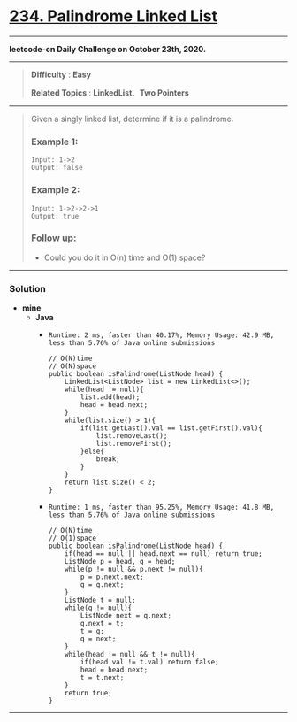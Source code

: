 # [234. Palindrome Linked List](https://leetcode.com/problems/palindrome-linked-list/)
---

**leetcode-cn Daily Challenge on October 23th, 2020.**

---

> **Difficulty** : **Easy**
>
> **Related Topics** : **LinkedList**、**Two Pointers**

---

> Given a singly linked list, determine if it is a palindrome.
>
> ### Example 1:
> ```
> Input: 1->2
> Output: false
> ```
>
> ### Example 2:
> ```
> Input: 1->2->2->1
> Output: true
> ```
>
> ### Follow up:
> * Could you do it in O(n) time and O(1) space?


---


### Solution
* **mine**
  * **Java**
    * `Runtime: 2 ms, faster than 40.17%, Memory Usage: 42.9 MB, less than 5.76% of Java online submissions`
      ```
      // O(N)time
      // O(N)space
      public boolean isPalindrome(ListNode head) {
          LinkedList<ListNode> list = new LinkedList<>();
          while(head != null){
              list.add(head);
              head = head.next;
          }
          while(list.size() > 1){
              if(list.getLast().val == list.getFirst().val){
                  list.removeLast();
                  list.removeFirst();
              }else{
                  break;
              }
          }
          return list.size() < 2;
      }
      ```

    * `Runtime: 1 ms, faster than 95.25%, Memory Usage: 41.8 MB, less than 5.76% of Java online submissions`
      ```
      // O(N)time
      // O(1)space
      public boolean isPalindrome(ListNode head) {
          if(head == null || head.next == null) return true;
          ListNode p = head, q = head;
          while(p != null && p.next != null){
              p = p.next.next;
              q = q.next;
          }
          ListNode t = null;
          while(q != null){
              ListNode next = q.next;
              q.next = t;
              t = q;
              q = next;
          }
          while(head != null && t != null){
              if(head.val != t.val) return false;
              head = head.next;
              t = t.next;
          }
          return true;
      }
      ```

---


